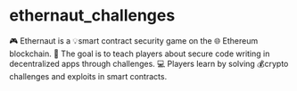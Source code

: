 # ethernaut_challenges
🎮 Ethernaut is a 💡smart contract security game on the 🌐 Ethereum blockchain.  🤔 The goal is to teach players about secure code writing in decentralized apps through challenges.  💻 Players learn by solving 💰crypto challenges and exploits in smart contracts.
